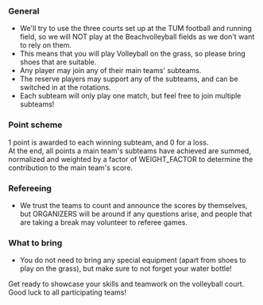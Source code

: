 ### General

- We'll try to use the three courts set up at the TUM football and running field, so we will NOT play at the Beachvolleyball fields as we don't want to rely on them.
- This means that you will play Volleyball on the grass, so please bring shoes that are suitable.
- Any player may join any of their main teams' subteams.
- The reserve players may support any of the subteams, and can be switched in at the rotations.
- Each subteam will only play one match, but feel free to join multiple subteams!

### Point scheme

1 point is awarded to each winning subteam, and 0 for a loss.\
At the end, all points a main team's subteams have achieved are summed, normalized and weighted by a factor of WEIGHT_FACTOR to determine the contribution to the main team's score.

### Refereeing

- We trust the teams to count and announce the scores by themselves, but ORGANIZERS will be around if any questions arise, and people that are taking a break may volunteer to referee games.

### What to bring

- You do not need to bring any special equipment (apart from shoes to play on the grass), but make sure to not forget your water bottle!

Get ready to showcase your skills and teamwork on the volleyball court. Good luck to all participating teams!